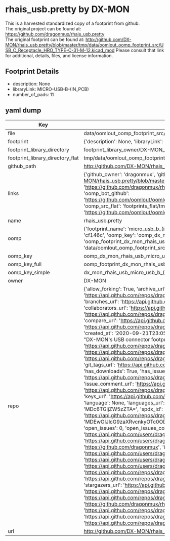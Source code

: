 # rhais_usb.pretty by DX-MON  
This is a harvested standardized copy of a footprint from github.  
The original project can be found at:  
https://github.com/dragonmux/rhais_usb.pretty  
The original footprint can be found at:
http://github.com/DX-MON/rhais_usb.pretty/blob/master/tmp/data/oomlout_oomp_footprint_src/USB_C_Receptacle_HRO_TYPE-C-31-M-12.kicad_mod
Please consult that link for additional, details, files, and license information.  
## Footprint Details
* description: None  
* libraryLink: MICRO-USB-B-(IN_PCB)  
* number_of_pads: 11  
## yaml dump  
| Key | Value |  
| --- | --- |  
| file | data/oomlout_oomp_footprint_src/rhais_usb.pretty/MICRO-USB-B-(IN_PCB).kicad_mod |  
| footprint | {'description': None, 'libraryLink': 'MICRO-USB-B-(IN_PCB)', 'number_of_pads': 11} |  
| footprint_library_directory | footprint_library_owner/DX-MON_rhais_usb.pretty |  
| footprint_library_directory_flat | tmp/data/oomlout_oomp_footprint_src/footprints_flat/dx_mon_rhais_usb_micro_usb_b_(in_pcb)/working |  
| github_path | http://github.com/DX-MON/rhais_usb.pretty/blob/master/tmp/data/oomlout_oomp_footprint_src/MICRO-USB-B-(IN_PCB).kicad_mod |  
| links | {'github_owner': 'dragonmux', 'github_repo_name': 'rhais_usb.pretty', 'github_src': 'http://github.com/DX-MON/rhais_usb.pretty/blob/master/tmp/data/oomlout_oomp_footprint_src/USB_C_Receptacle_HRO_TYPE-C-31-M-12.kicad_mod', 'github_src_repo': 'https://github.com/dragonmux/rhais_usb.pretty', 'oomp_bot': 'tmp/data/oomlout_oomp_footprint_src/footprints/dx_mon_rhais_usb_micro_usb_b_(in_pcb)/working', 'oomp_bot_github': 'https://github.com/oomlout/oomlout_oomp_footprint_bot/tree/main/tmp/data/oomlout_oomp_footprint_src/footprints/dx_mon_rhais_usb_micro_usb_b_(in_pcb)/working', 'oomp_src_flat': 'footprints_flat/tmp/data/oomlout_oomp_footprint_src/footprints_flat/dx_mon_rhais_usb_micro_usb_b_(in_pcb)/working', 'oomp_src_flat_github': 'https://github.com/oomlout/oomlout_oomp_footprint_src/tree/main/tmp/data/oomlout_oomp_footprint_src/footprints_flat/dx_mon_rhais_usb_micro_usb_b_(in_pcb)/working'} |  
| name | rhais_usb.pretty |  
| oomp | {'footprint_name': 'micro_usb_b_(in_pcb)', 'library_name': 'rhais_usb', 'md5': 'cf146cada334175d335439df664be7f7', 'md5_10': 'cf146cada3', 'md5_5': 'cf146', 'md5_6': 'cf146c', 'oomp_key': 'oomp_dx_mon_rhais_usb_micro_usb_b_(in_pcb)', 'oomp_key_extra': 'oomp_footprint_dx_mon_rhais_usb_micro_usb_b_(in_pcb)', 'oomp_key_full': 'oomp_footprint_dx_mon_rhais_usb_micro_usb_b_(in_pcb)_cf146c', 'oomp_key_simple': 'dx_mon_rhais_usb_micro_usb_b_(in_pcb)', 'original_filename': 'data/oomlout_oomp_footprint_src/rhais_usb.pretty/MICRO-USB-B-(IN_PCB).kicad_mod', 'owner_name': 'dragonmux'} |  
| oomp_key | oomp_dx_mon_rhais_usb_micro_usb_b_(in_pcb) |  
| oomp_key_full | oomp_footprint_dx_mon_rhais_usb_micro_usb_b_(in_pcb) |  
| oomp_key_simple | dx_mon_rhais_usb_micro_usb_b_(in_pcb) |  
| owner | DX-MON |  
| repo | {'allow_forking': True, 'archive_url': 'https://api.github.com/repos/dragonmux/rhais_usb.pretty/{archive_format}{/ref}', 'archived': False, 'assignees_url': 'https://api.github.com/repos/dragonmux/rhais_usb.pretty/assignees{/user}', 'blobs_url': 'https://api.github.com/repos/dragonmux/rhais_usb.pretty/git/blobs{/sha}', 'branches_url': 'https://api.github.com/repos/dragonmux/rhais_usb.pretty/branches{/branch}', 'clone_url': 'https://github.com/dragonmux/rhais_usb.pretty.git', 'collaborators_url': 'https://api.github.com/repos/dragonmux/rhais_usb.pretty/collaborators{/collaborator}', 'comments_url': 'https://api.github.com/repos/dragonmux/rhais_usb.pretty/comments{/number}', 'commits_url': 'https://api.github.com/repos/dragonmux/rhais_usb.pretty/commits{/sha}', 'compare_url': 'https://api.github.com/repos/dragonmux/rhais_usb.pretty/compare/{base}...{head}', 'contents_url': 'https://api.github.com/repos/dragonmux/rhais_usb.pretty/contents/{+path}', 'contributors_url': 'https://api.github.com/repos/dragonmux/rhais_usb.pretty/contributors', 'created_at': '2020-09-21T23:05:14Z', 'default_branch': 'main', 'deployments_url': 'https://api.github.com/repos/dragonmux/rhais_usb.pretty/deployments', 'description': "DX-MON's USB connector footprints KiCad library", 'disabled': False, 'downloads_url': 'https://api.github.com/repos/dragonmux/rhais_usb.pretty/downloads', 'events_url': 'https://api.github.com/repos/dragonmux/rhais_usb.pretty/events', 'fork': False, 'forks': 0, 'forks_count': 0, 'forks_url': 'https://api.github.com/repos/dragonmux/rhais_usb.pretty/forks', 'full_name': 'dragonmux/rhais_usb.pretty', 'git_commits_url': 'https://api.github.com/repos/dragonmux/rhais_usb.pretty/git/commits{/sha}', 'git_refs_url': 'https://api.github.com/repos/dragonmux/rhais_usb.pretty/git/refs{/sha}', 'git_tags_url': 'https://api.github.com/repos/dragonmux/rhais_usb.pretty/git/tags{/sha}', 'git_url': 'git://github.com/dragonmux/rhais_usb.pretty.git', 'has_discussions': False, 'has_downloads': True, 'has_issues': True, 'has_pages': False, 'has_projects': True, 'has_wiki': True, 'homepage': '', 'hooks_url': 'https://api.github.com/repos/dragonmux/rhais_usb.pretty/hooks', 'html_url': 'https://github.com/dragonmux/rhais_usb.pretty', 'id': 297481028, 'is_template': False, 'issue_comment_url': 'https://api.github.com/repos/dragonmux/rhais_usb.pretty/issues/comments{/number}', 'issue_events_url': 'https://api.github.com/repos/dragonmux/rhais_usb.pretty/issues/events{/number}', 'issues_url': 'https://api.github.com/repos/dragonmux/rhais_usb.pretty/issues{/number}', 'keys_url': 'https://api.github.com/repos/dragonmux/rhais_usb.pretty/keys{/key_id}', 'labels_url': 'https://api.github.com/repos/dragonmux/rhais_usb.pretty/labels{/name}', 'language': None, 'languages_url': 'https://api.github.com/repos/dragonmux/rhais_usb.pretty/languages', 'license': {'key': 'other', 'name': 'Other', 'node_id': 'MDc6TGljZW5zZTA=', 'spdx_id': 'NOASSERTION', 'url': None}, 'merges_url': 'https://api.github.com/repos/dragonmux/rhais_usb.pretty/merges', 'milestones_url': 'https://api.github.com/repos/dragonmux/rhais_usb.pretty/milestones{/number}', 'mirror_url': None, 'name': 'rhais_usb.pretty', 'network_count': 0, 'node_id': 'MDEwOlJlcG9zaXRvcnkyOTc0ODEwMjg=', 'notifications_url': 'https://api.github.com/repos/dragonmux/rhais_usb.pretty/notifications{?since,all,participating}', 'open_issues': 0, 'open_issues_count': 0, 'owner': {'avatar_url': 'https://avatars.githubusercontent.com/u/691140?v=4', 'events_url': 'https://api.github.com/users/dragonmux/events{/privacy}', 'followers_url': 'https://api.github.com/users/dragonmux/followers', 'following_url': 'https://api.github.com/users/dragonmux/following{/other_user}', 'gists_url': 'https://api.github.com/users/dragonmux/gists{/gist_id}', 'gravatar_id': '', 'html_url': 'https://github.com/dragonmux', 'id': 691140, 'login': 'dragonmux', 'node_id': 'MDQ6VXNlcjY5MTE0MA==', 'organizations_url': 'https://api.github.com/users/dragonmux/orgs', 'received_events_url': 'https://api.github.com/users/dragonmux/received_events', 'repos_url': 'https://api.github.com/users/dragonmux/repos', 'site_admin': False, 'starred_url': 'https://api.github.com/users/dragonmux/starred{/owner}{/repo}', 'subscriptions_url': 'https://api.github.com/users/dragonmux/subscriptions', 'type': 'User', 'url': 'https://api.github.com/users/dragonmux'}, 'private': False, 'pulls_url': 'https://api.github.com/repos/dragonmux/rhais_usb.pretty/pulls{/number}', 'pushed_at': '2022-02-24T14:57:50Z', 'releases_url': 'https://api.github.com/repos/dragonmux/rhais_usb.pretty/releases{/id}', 'size': 19, 'ssh_url': 'git@github.com:dragonmux/rhais_usb.pretty.git', 'stargazers_count': 0, 'stargazers_url': 'https://api.github.com/repos/dragonmux/rhais_usb.pretty/stargazers', 'statuses_url': 'https://api.github.com/repos/dragonmux/rhais_usb.pretty/statuses/{sha}', 'subscribers_count': 1, 'subscribers_url': 'https://api.github.com/repos/dragonmux/rhais_usb.pretty/subscribers', 'subscription_url': 'https://api.github.com/repos/dragonmux/rhais_usb.pretty/subscription', 'svn_url': 'https://github.com/dragonmux/rhais_usb.pretty', 'tags_url': 'https://api.github.com/repos/dragonmux/rhais_usb.pretty/tags', 'teams_url': 'https://api.github.com/repos/dragonmux/rhais_usb.pretty/teams', 'temp_clone_token': None, 'topics': [], 'trees_url': 'https://api.github.com/repos/dragonmux/rhais_usb.pretty/git/trees{/sha}', 'updated_at': '2022-02-24T04:25:13Z', 'url': 'https://api.github.com/repos/dragonmux/rhais_usb.pretty', 'visibility': 'public', 'watchers': 0, 'watchers_count': 0, 'web_commit_signoff_required': False} |  
| url | http://github.com/DX-MON/rhais_usb.pretty |  

